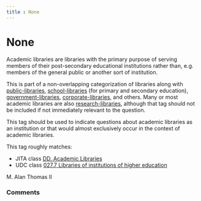 ```yaml
---
title : None
---
```

None
=====================
Academic libraries are libraries with the primary purpose of serving
members of their post-secondary educational institutions rather than,
e.g. members of the general public or another sort of institution.

This is part of a non-overlapping categorization of libraries along with
[public-libraries](/questions/tagged/public-libraries "show questions tagged 'public-libraries'"),
[school-libraries](/questions/tagged/school-libraries "show questions tagged 'school-libraries'")
(for primary and secondary education),
[government-libraries](/questions/tagged/government-libraries "show questions tagged 'government-libraries'"),
[corporate-libraries](/questions/tagged/corporate-libraries "show questions tagged 'corporate-libraries'"),
and others. Many or most academic libraries are also
[research-libraries](/questions/tagged/research-libraries "show questions tagged 'research-libraries'"),
although that tag should not be included if not immediately relevant to
the question.

This tag should be used to indicate questions about academic libraries
as an institution or that would almost exclusively occur in the context
of academic libraries.

This tag roughly matches:

-   JITA class [DD. Academic
    Libraries](http://eprints.rclis.org/handle/10760/3652)
-   UDC class [027.7 Libraries of institutions of higher
    education](http://www.udcc.org/udcsummary/php/index.php?id=13358)


M. Alan Thomas II

### Comments ###


